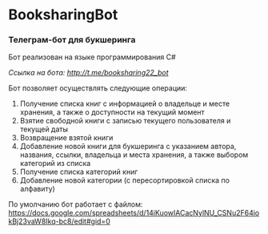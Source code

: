 # BooksharingBot
<h3>Телеграм-бот для букшеринга</h3>
Бот реализован на языке программирования C#

<i>Ссылка на бота: http://t.me/booksharing22_bot</i>

Бот позволяет осуществлять следующие операции:
1.	Получение списка книг с информацией о владельце и месте хранения, а также о доступности на текущий момент
2.	Взятие свободной книги с записью текущего пользователя и текущей даты
3.	Возвращение взятой книги 
4.  Добавление новой книги для букшеринга с указанием автора, названия, ссылки, владельца и места хранения, а также выбором категорий из списка
5.  Получение списка категорий книг
6.	Добавление новой категории (с пересортировкой списка по алфавиту) 

По умолчанию бот работает с файлом: https://docs.google.com/spreadsheets/d/14iKuowIACacNylNU_CSNu2F64iokBj23vaW8Ikq-bc8/edit#gid=0
